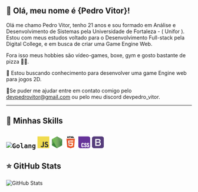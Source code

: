 ## 💜 Olá, meu nome é {Pedro Vitor}!

Olá me chamo Pedro Vitor, tenho 21 anos e sou formado em Análise e Desenvolvimento de Sistemas pela Universidade de Fortaleza - ( Unifor ). Estou com meus estudos voltado para o Desenvolvimento Full-stack pela Digital College, e em busca de criar uma Game Engine Web.

Fora isso meus hobbies são vídeo-games, boxe, gym e gosto bastante de pizza 🍕😋.

🔭 Estou buscando conhecimento para desenvolver uma game Engine web para jogos 2D.

💬Se puder me ajudar entre em contato comigo pelo devpedrovitor@gmail.com ou pelo meu discord devpedro_vitor.

---

## 🚀 Minhas Skills

<code><img height="32" src="https://raw.githubusercontent.com/github/explore/80688e429a7d4ef2fca1e82350fe8e3517d3494d/topics/golang/golang.png" alt="Golang"/></code>
<code><img height="32" src="https://raw.githubusercontent.com/github/explore/80688e429a7d4ef2fca1e82350fe8e3517d3494d/topics/javascript/javascript.png" alt="Javascript"/></code>
<code><img height="32" src="https://raw.githubusercontent.com/github/explore/80688e429a7d4ef2fca1e82350fe8e3517d3494d/topics/nodejs/nodejs.png" alt="Nodejs"/></code>
<code><img height="32" src="https://raw.githubusercontent.com/github/explore/80688e429a7d4ef2fca1e82350fe8e3517d3494d/topics/html/html.png" alt="HTML5"/></code>
<code><img height="32" src="https://raw.githubusercontent.com/github/explore/80688e429a7d4ef2fca1e82350fe8e3517d3494d/topics/css/css.png" alt="CSS"/></code>
<code><img height="32" src="https://raw.githubusercontent.com/github/explore/80688e429a7d4ef2fca1e82350fe8e3517d3494d/topics/bootstrap/bootstrap.png" alt="Bootstrap"/></code>
---

## ⭐ GitHub Stats

![GitHub Stats](https://github-readme-stats.vercel.app/api?username=devpedrovitor&show_icons=true)
